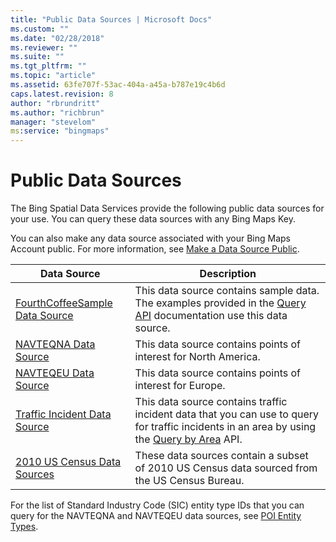 ```yaml
---
title: "Public Data Sources | Microsoft Docs"
ms.custom: ""
ms.date: "02/28/2018"
ms.reviewer: ""
ms.suite: ""
ms.tgt_pltfrm: ""
ms.topic: "article"
ms.assetid: 63fe707f-53ac-404a-a45a-b787e19c4b6d
caps.latest.revision: 8
author: "rbrundritt"
ms.author: "richbrun"
manager: "stevelom"
ms:service: "bingmaps"
---
```

# Public Data Sources
The Bing Spatial Data Services provide the following public data sources for your use. You can query these data sources with any Bing Maps Key.  
  
 You can also make any data source associated with your Bing Maps Account public. For more information, see [Make a Data Source Public](../spatial-data-services/make-a-data-source-public.md).  
  
|Data Source|Description|  
|-----------------|-----------------|  
|[FourthCoffeeSample Data Source](../spatial-data-services/fourthcoffeesample.md)|This data source contains sample data. The examples provided in the [Query API](../spatial-data-services/query-api.md) documentation use this data source.|  
|[NAVTEQNA Data Source](../spatial-data-services/navteqna.md)|This data source contains points of interest for North America.|  
|[NAVTEQEU Data Source](../spatial-data-services/navteqeu.md)|This data source contains points of interest for Europe.|  
|[Traffic Incident Data Source](../spatial-data-services/traffic-incident-data-source.md)|This data source contains traffic incident data that you can use to query for traffic incidents in an area by using the [Query by Area](../spatial-data-services/query-by-area.md) API.|  
|[2010 US Census Data Sources](../spatial-data-services/2010-us-census-data-sources.md)|These data sources contain a subset of 2010 US Census data sourced from the US Census Bureau.|  
  
 For the list of Standard Industry Code (SIC) entity type IDs that you can query for the NAVTEQNA and NAVTEQEU data sources, see [POI Entity Types](../spatial-data-services/poi-entity-types.md).
